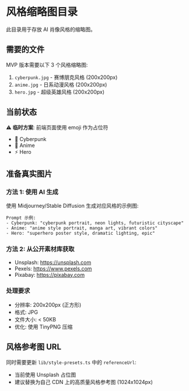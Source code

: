 # 风格缩略图目录

此目录用于存放 AI 肖像风格的缩略图。

## 需要的文件

MVP 版本需要以下 3 个风格缩略图:

1. `cyberpunk.jpg` - 赛博朋克风格 (200x200px)
2. `anime.jpg` - 日系动漫风格 (200x200px)
3. `hero.jpg` - 超级英雄风格 (200x200px)

## 当前状态

⚠️ **临时方案**: 前端页面使用 emoji 作为占位符
- 🌃 Cyberpunk
- 🎨 Anime
- ⚡ Hero

## 准备真实图片

### 方法 1: 使用 AI 生成
使用 Midjourney/Stable Diffusion 生成对应风格的示例图:
```
Prompt 示例:
- Cyberpunk: "cyberpunk portrait, neon lights, futuristic cityscape"
- Anime: "anime style portrait, manga art, vibrant colors"
- Hero: "superhero poster style, dramatic lighting, epic"
```

### 方法 2: 从公开素材库获取
- Unsplash: https://unsplash.com
- Pexels: https://www.pexels.com
- Pixabay: https://pixabay.com

### 处理要求
- 分辨率: 200x200px (正方形)
- 格式: JPG
- 文件大小: < 50KB
- 优化: 使用 TinyPNG 压缩

## 风格参考图 URL

同时需要更新 `lib/style-presets.ts` 中的 `referenceUrl`:
- 当前使用 Unsplash 占位图
- 建议替换为自己 CDN 上的高质量风格参考图 (1024x1024px)
